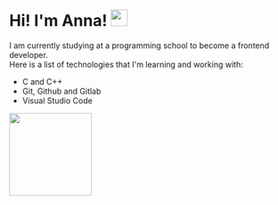 <h1>
  Hi! I'm Anna!
  <img src="https://media.giphy.com/media/hvRJCLFzcasrR4ia7z/giphy.gif" width="30px"/>
</h1>

I am currently studying at a programming school to become a frontend developer.  
Here is a list of technologies that I'm learning and working with:  
-  C and C++
-  Git, Github and Gitlab
-  Visual Studio Code

<div id="header" align="left">
  <img src="https://octodex.github.com/images/femalecodertocat.png" width="148"/>
</div>

<!---
yuetteyo/yuetteyo is a ✨ special ✨ repository because its `README.md` (this file) appears on your GitHub profile.
You can click the Preview link to take a look at your changes.
--->
